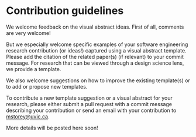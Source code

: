 # Contribution guidelines

We welcome feedback on the visual abstract ideas. First of all, comments are very welcome! 

But we especially welcome specific examples of your software engineering research contribution (or ideas!) captured using a visual abstract template.  Please add the citation of the related paper(s) (if relevant) to your commit message. 
For research that can be viewed through a design science lens, we provide a template.  

We also welcome suggestions on how to improve the existing template(s) or to add or propose new templates. 

To contribute a new template suggestion or a visual abstract for your research, please either submit a pull request with a commit message describing your contribution or send an email with your contribution to mstorey@uvic.ca. 

More details will be posted here soon!

